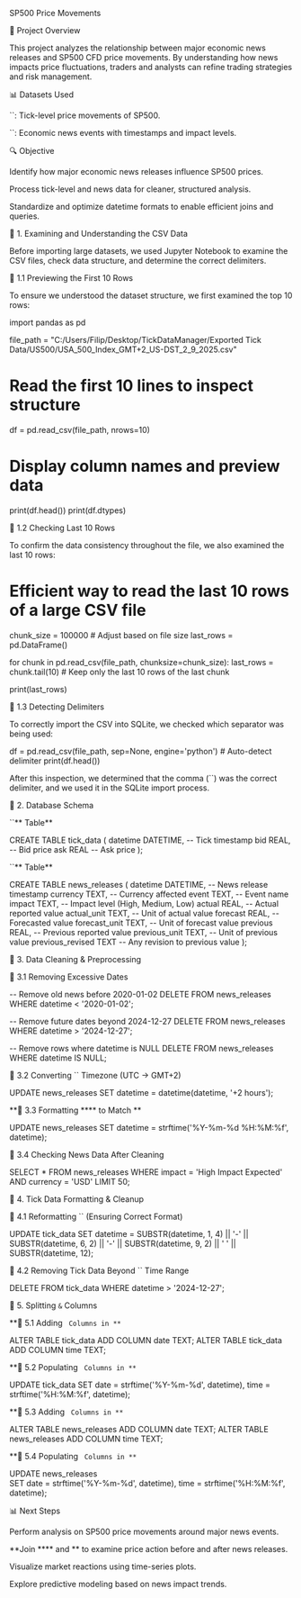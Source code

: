 SP500 Price Movements

📌 Project Overview

This project analyzes the relationship between major economic news releases and SP500 CFD price movements. By understanding how news impacts price fluctuations, traders and analysts can refine trading strategies and risk management.

📊 Datasets Used

``: Tick-level price movements of SP500.

``: Economic news events with timestamps and impact levels.

🔍 Objective

Identify how major economic news releases influence SP500 prices.

Process tick-level and news data for cleaner, structured analysis.

Standardize and optimize datetime formats to enable efficient joins and queries.

📂 1. Examining and Understanding the CSV Data

Before importing large datasets, we used Jupyter Notebook to examine the CSV files, check data structure, and determine the correct delimiters.

📌 1.1 Previewing the First 10 Rows

To ensure we understood the dataset structure, we first examined the top 10 rows:

import pandas as pd

file_path = "C:/Users/Filip/Desktop/TickDataManager/Exported Tick Data/US500/USA_500_Index_GMT+2_US-DST_2_9_2025.csv"

# Read the first 10 lines to inspect structure
df = pd.read_csv(file_path, nrows=10)

# Display column names and preview data
print(df.head())
print(df.dtypes)

📌 1.2 Checking Last 10 Rows

To confirm the data consistency throughout the file, we also examined the last 10 rows:

# Efficient way to read the last 10 rows of a large CSV file
chunk_size = 100000  # Adjust based on file size
last_rows = pd.DataFrame()

for chunk in pd.read_csv(file_path, chunksize=chunk_size):
    last_rows = chunk.tail(10)  # Keep only the last 10 rows of the last chunk

print(last_rows)

📌 1.3 Detecting Delimiters

To correctly import the CSV into SQLite, we checked which separator was being used:

df = pd.read_csv(file_path, sep=None, engine='python')  # Auto-detect delimiter
print(df.head())

After this inspection, we determined that the comma (``) was the correct delimiter, and we used it in the SQLite import process.

📂 2. Database Schema

``** Table**

CREATE TABLE tick_data (
    datetime DATETIME,  -- Tick timestamp
    bid REAL,           -- Bid price
    ask REAL            -- Ask price
);

``** Table**

CREATE TABLE news_releases (
    datetime DATETIME,  -- News release timestamp
    currency TEXT,      -- Currency affected
    event TEXT,         -- Event name
    impact TEXT,        -- Impact level (High, Medium, Low)
    actual REAL,        -- Actual reported value
    actual_unit TEXT,   -- Unit of actual value
    forecast REAL,      -- Forecasted value
    forecast_unit TEXT, -- Unit of forecast value
    previous REAL,      -- Previous reported value
    previous_unit TEXT, -- Unit of previous value
    previous_revised TEXT -- Any revision to previous value
);

🧹 3. Data Cleaning & Preprocessing

📌 3.1 Removing Excessive Dates

-- Remove old news before 2020-01-02
DELETE FROM news_releases WHERE datetime < '2020-01-02';

-- Remove future dates beyond 2024-12-27
DELETE FROM news_releases WHERE datetime > '2024-12-27';

-- Remove rows where datetime is NULL
DELETE FROM news_releases WHERE datetime IS NULL;

📌 3.2 Converting `` Timezone (UTC → GMT+2)

UPDATE news_releases
SET datetime = datetime(datetime, '+2 hours');

**📌 3.3 Formatting **** to Match **

UPDATE news_releases
SET datetime = strftime('%Y-%m-%d %H:%M:%f', datetime);

📌 3.4 Checking News Data After Cleaning

SELECT * FROM news_releases 
WHERE impact = 'High Impact Expected' AND currency = 'USD'
LIMIT 50;

🔄 4. Tick Data Formatting & Cleanup

📌 4.1 Reformatting `` (Ensuring Correct Format)

UPDATE tick_data
SET datetime = 
    SUBSTR(datetime, 1, 4) || '-' || 
    SUBSTR(datetime, 6, 2) || '-' || 
    SUBSTR(datetime, 9, 2) || ' ' || 
    SUBSTR(datetime, 12);

📌 4.2 Removing Tick Data Beyond `` Time Range

DELETE FROM tick_data WHERE datetime > '2024-12-27';

📆 5. Splitting `` & `` Columns

**📌 5.1 Adding `` Columns in **``

ALTER TABLE tick_data ADD COLUMN date TEXT;
ALTER TABLE tick_data ADD COLUMN time TEXT;

**📌 5.2 Populating `` Columns in **``

UPDATE tick_data
SET 
    date = strftime('%Y-%m-%d', datetime),
    time = strftime('%H:%M:%f', datetime);

**📌 5.3 Adding `` Columns in **``

ALTER TABLE news_releases ADD COLUMN date TEXT;
ALTER TABLE news_releases ADD COLUMN time TEXT;

**📌 5.4 Populating `` Columns in **``

UPDATE news_releases  
SET 
    date = strftime('%Y-%m-%d', datetime),
    time = strftime('%H:%M:%f', datetime);

📊 Next Steps

Perform analysis on SP500 price movements around major news events.

**Join **** and ** to examine price action before and after news releases.

Visualize market reactions using time-series plots.

Explore predictive modeling based on news impact trends.


